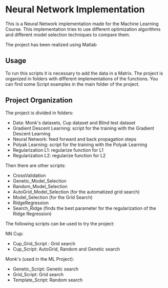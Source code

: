 # Neural Network Implementation

This is a Neural Network implementation made for the Machine Learning Course. This implementation tries to use different optimization algorithms and different model selection techniques to compare them.

The project has been realized using Matlab


## Usage

To run this scripts it is necessary to add the data in a Matrix. The project is organized in folders with different implementations of the functions. You can find some Script examples in the main folder of the project.


## Project Organization

The project is divided in folders:
- Data: Monk's datasets, Cup dataset and Blind test dataset
- Gradient Descent Learning: script for the training with the Gradient Descent Learning
- Neural Network: feed forward and back propagation steps
- Polyak Learning: script for the training with the Polyak Learning
- Regularization L1: regularize function for L1
- Regularization L2: regularize function for L2

Then there are other scripts:
- CrossValidation
- Genetic_Model_Selection
- Random_Model_Selection
- AutoGrid_Model_Selection (for the automatized grid search)
- Model_Selection (for the Grid Search)
- RidgeRegression
- Search_Ridge (finds the best parameter for the regularization of the Ridge Regression)

The following scripts can be used to try the project:

NN
Cup:
- Cup_Grid_Script : Grid search
- Cup_Script: AutoGrid, Random and Genetic search

Monk's (used in the ML Project):
- Genetic_Script: Genetic search
- Grid_Script: Grid search
- Template_Script: Random search
